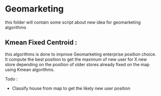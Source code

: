 # Geomarketing
this folder will contain some script about new idea for geomarketing algorithms

## Kmean Fixed Centroid :

this algorithms is done to improve Geomarketing enterprise position choice.
It compute the best position to get the maximum of new user for X new store depending on the position of older stores already fixed on the map using Kmean algorithms.

Todo :
- Classify house from map to get the likely new user position
